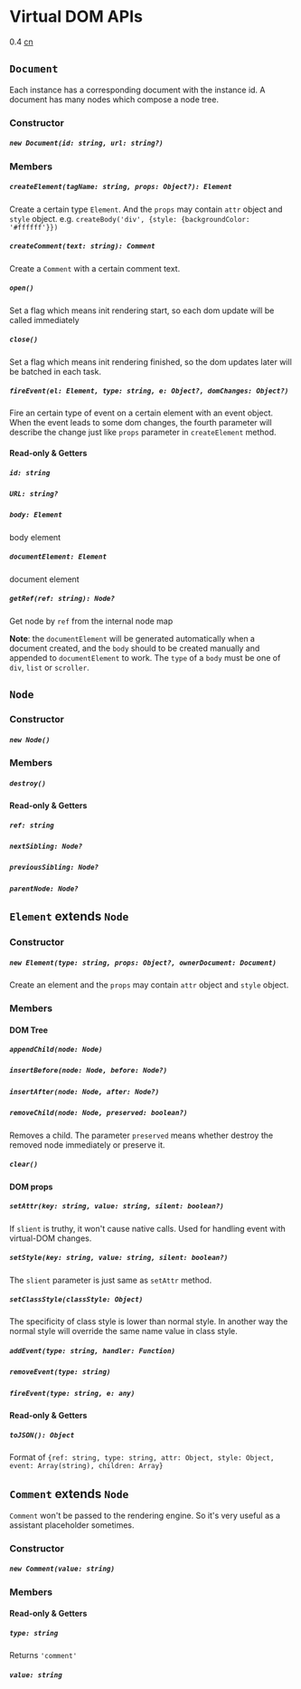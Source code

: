 # Virtual DOM APIs
<span class="weex-version">0.4</span>
<a href="https://github.com/weexteam/article/wiki/%E6%AC%A2%E8%BF%8E%E5%8F%82%E4%B8%8EWeex%E4%B8%AD%E6%96%87%E6%96%87%E6%A1%A3%E7%BF%BB%E8%AF%91"  class="weex-translate incomplete">cn</a>

## `Document`

Each instance has a corresponding document with the instance id. A document has many nodes which compose a node tree.

### Constructor

##### `new Document(id: string, url: string?)`

### Members

##### `createElement(tagName: string, props: Object?): Element`

Create a certain type `Element`. And the `props` may contain `attr` object and `style` object. e.g. `createBody('div', {style: {backgroundColor: '#ffffff'}})`

##### `createComment(text: string): Comment`

Create a `Comment` with a certain comment text.

##### `open()`

Set a flag which means init rendering start, so each dom update will be called immediately

##### `close()`

Set a flag which means init rendering finished, so the dom updates later will be batched in each task.

##### `fireEvent(el: Element, type: string, e: Object?, domChanges: Object?)`

Fire an certain type of event on a certain element with an event object. When the event leads to some dom changes, the fourth parameter will describe the change just like `props` parameter in `createElement` method.

#### Read-only & Getters

##### `id: string`

##### `URL: string?`

##### `body: Element`

body element

##### `documentElement: Element`

document element

##### `getRef(ref: string): Node?`

Get node by `ref` from the internal node map

**Note**: the `documentElement` will be generated automatically when a document created, and the `body` should to be created manually and appended to `documentElement` to work. The `type` of a `body` must be one of `div`, `list` or `scroller`.

## `Node`

### Constructor

##### `new Node()`

### Members

##### `destroy()`

#### Read-only & Getters

##### `ref: string`

##### `nextSibling: Node?`

##### `previousSibling: Node?`

##### `parentNode: Node?`

## `Element` extends `Node`

### Constructor

##### `new Element(type: string, props: Object?, ownerDocument: Document)`

Create an element and the `props` may contain `attr` object and `style` object.

### Members

#### DOM Tree

##### `appendChild(node: Node)`

##### `insertBefore(node: Node, before: Node?)`

##### `insertAfter(node: Node, after: Node?)`

##### `removeChild(node: Node, preserved: boolean?)`

Removes a child. The parameter `preserved` means whether destroy the removed node immediately or preserve it.

##### `clear()`

#### DOM props

##### `setAttr(key: string, value: string, silent: boolean?)`

If `slient` is truthy, it won't cause native calls. Used for handling event with virtual-DOM changes.

##### `setStyle(key: string, value: string, silent: boolean?)`

The `slient` parameter is just same as `setAttr` method.

##### `setClassStyle(classStyle: Object)`

The specificity of class style is lower than normal style. In another way the normal style will override the same name value in class style.

##### `addEvent(type: string, handler: Function)`

##### `removeEvent(type: string)`

##### `fireEvent(type: string, e: any)`

#### Read-only & Getters

##### `toJSON(): Object`

Format of `{ref: string, type: string, attr: Object, style: Object, event: Array(string), children: Array}`

## `Comment` extends `Node`

`Comment` won't be passed to the rendering engine. So it's very useful as a assistant placeholder sometimes.

### Constructor

##### `new Comment(value: string)`

### Members

#### Read-only & Getters

##### `type: string`

Returns `'comment'`

##### `value: string`
